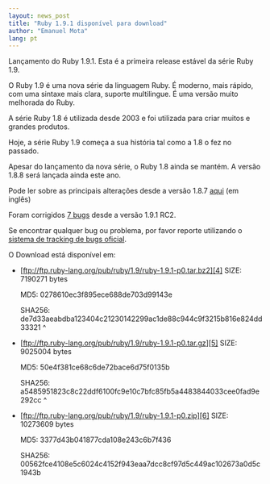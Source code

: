 ```yaml
---
layout: news_post
title: "Ruby 1.9.1 disponível para download"
author: "Emanuel Mota"
lang: pt
---
```


Lançamento do Ruby 1.9.1. Esta é a primeira release estável da série
Ruby 1.9.

O Ruby 1.9 é uma nova série da linguagem Ruby. É moderno, mais rápido,
com uma sintaxe mais clara, suporte multilingue. É uma versão muito
melhorada do Ruby.

A série Ruby 1.8 é utilizada desde 2003 e foi utilizada para criar
muitos e grandes produtos.

Hoje, a série Ruby 1.9 começa a sua história tal como a 1.8 o fez no
passado.

Apesar do lançamento da nova série, o Ruby 1.8 ainda se mantém. A versão
1.8.8 será lançada ainda este ano.

Pode ler sobre as principais alterações desde a versão 1.8.7 [aqui][1]
(em inglês)

Foram corrigidos [7 bugs][2] desde a versão 1.9.1 RC2.

Se encontrar qualquer bug ou problema, por favor reporte utilizando o
[sistema de tracking de bugs oficial][3].

O Download está disponível em:

* [ftp://ftp.ruby-lang.org/pub/ruby/1.9/ruby-1.9.1-p0.tar.bz2][4]
  SIZE: 7190271 bytes

  MD5: 0278610ec3f895ece688de703d99143e

  SHA256:
  de7d33aeabdba123404c21230142299ac1de88c944c9f3215b816e824dd33321
^

* [ftp://ftp.ruby-lang.org/pub/ruby/1.9/ruby-1.9.1-p0.tar.gz][5]
  SIZE: 9025004 bytes

  MD5: 50e4f381ce68c6de72bace6d75f0135b

  SHA256:
  a5485951823c8c22ddf6100fc9e10c7bfc85fb5a4483844033cee0fad9e292cc
^

* [ftp://ftp.ruby-lang.org/pub/ruby/1.9/ruby-1.9.1-p0.zip][6]
  SIZE: 10273609 bytes

  MD5: 3377d43b041877cda108e243c6b7f436

  SHA256:
  00562fce4108e5c6024c4152f943eaa7dcc8cf97d5c449ac102673a0d5c1943b



[1]: http://svn.ruby-lang.org/repos/ruby/tags/v1_9_1_0/NEWS
[2]: http://redmine.ruby-lang.org/projects/ruby-19/issues?query_id=11
[3]: http://redmine.ruby-lang.org
[4]: ftp://ftp.ruby-lang.org/pub/ruby/1.9/ruby-1.9.1-p0.tar.bz2
[5]: ftp://ftp.ruby-lang.org/pub/ruby/1.9/ruby-1.9.1-p0.tar.gz
[6]: ftp://ftp.ruby-lang.org/pub/ruby/1.9/ruby-1.9.1-p0.zip
